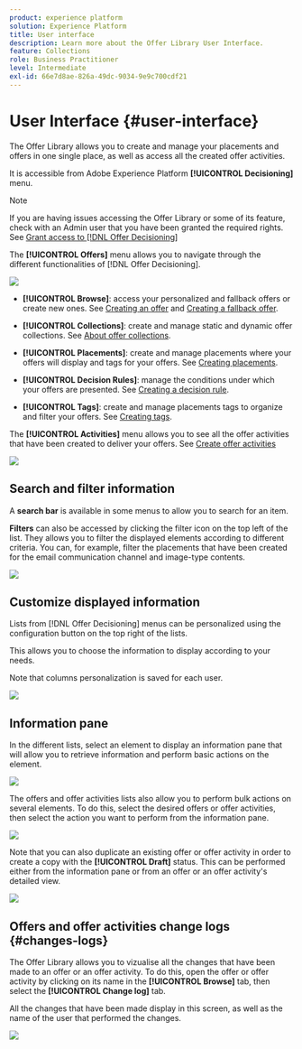 ```yaml
---
product: experience platform
solution: Experience Platform
title: User interface
description: Learn more about the Offer Library User Interface.
feature: Collections
role: Business Practitioner
level: Intermediate
exl-id: 66e7d8ae-826a-49dc-9034-9e9c700cdf21
---
```

# User Interface {#user-interface}

The Offer Library allows you to create and manage your placements and offers in one single place, as well as access all the created offer activities.

It is accessible from Adobe Experience Platform **[!UICONTROL Decisioning]** menu.

>[!NOTE]
>
>If you are having issues accessing the Offer Library or some of its feature, check with an Admin user that you have been granted the required rights. See [Grant access to [!DNL Offer Decisioning]](../get-started/granting-access-to-offer-decisioning.md)

The **[!UICONTROL Offers]** menu allows you to navigate through the different functionalities of [!DNL Offer Decisioning]. 

![](../assets/offers_menu.png)

* **[!UICONTROL Browse]**: access your personalized and fallback offers or create new ones. See [Creating an offer](../offer-library/creating-personalized-offers.md) and [Creating a fallback offer](../offer-library/creating-fallback-offers.md).

* **[!UICONTROL Collections]**: create and manage static and dynamic offer collections. See [About offer collections](../offer-library/creating-collections.md).

* **[!UICONTROL Placements]**: create and manage placements where your offers will display and tags for your offers. See [Creating placements](../offer-library/creating-placements.md).

* **[!UICONTROL Decision Rules]**: manage the conditions under which your offers are presented. See [Creating a decision rule](../offer-library/creating-decision-rules.md).

* **[!UICONTROL Tags]**: create and manage placements tags to organize and filter your offers. See [Creating tags](../offer-library/creating-tags.md).

The **[!UICONTROL Activities]** menu allows you to see all the offer activities that have been created to deliver your offers. See [Create offer activities](../offer-activities/create-offer-activities.md)

![](../assets/offer_activities.png)

## Search and filter information

A **search bar** is available in some menus to allow you to search for an item.

**Filters** can also be accessed by clicking the filter icon on the top left of the list. They allows you to filter the displayed elements according to different criteria. You can, for example, filter the placements that have been created for the email communication channel and image-type contents.

![](../assets/filters.png)

## Customize displayed information

Lists from [!DNL Offer Decisioning] menus can be personalized using the configuration button on the top right of the lists.

This allows you to choose the information to display according to your needs.

Note that columns personalization is saved for each user.

![](../assets/columns.png)

## Information pane

In the different lists, select an element to display an information pane that will allow you to retrieve information and perform basic actions on the element. 

![](../assets/information-pane.png)

The offers and offer activities lists also allow you to perform bulk actions on several elements. To do this, select the desired offers or offer activities, then select the action you want to perform from the information pane. 

![](../assets/bulk-actions.png)

Note that you can also duplicate an existing offer or offer activity in order to create a copy with the **[!UICONTROL Draft]** status. This can be performed either from the information pane or from an offer or an offer activity's detailed view.

![](../assets/duplicate-offer.png)

## Offers and offer activities change logs {#changes-logs}

The Offer Library allows you to vizualise all the changes that have been made to an offer or an offer activity. To do this, open the offer or offer activity by clicking on its name in the **[!UICONTROL Browse]** tab, then select the **[!UICONTROL Change log]** tab.

All the changes that have been made display in this screen, as well as the name of the user that performed the changes.

![](../assets/change-logs.png)
